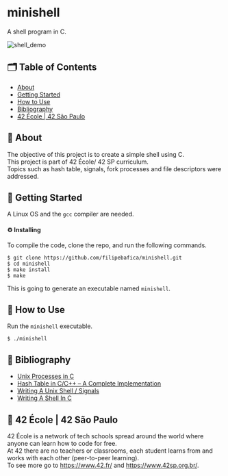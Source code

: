 # minishell
A shell program in C.

![shell_demo](https://user-images.githubusercontent.com/31427890/146617819-24591d5a-5099-4cdb-8cad-6efa2743fe47.gif)

## 🗂 Table of Contents
* [About](#-about)
* [Getting Started](#-getting-started)
* [How to Use](#-how-to-use)
* [Bibliography](#-bibliography)
* [42 École | 42 São Paulo](#-42-école--42-são-paulo)

## 🧐 About
The objective of this project is to create a simple shell using C.\
This project is part of 42 École/ 42 SP curriculum.\
Topics such as hash table, signals, fork processes and file descriptors were addressed.

## 🏁 Getting Started
A Linux OS and the `gcc` compiler are needed.

#### ⚙️ Installing
To compile the code, clone the repo, and run the following commands.
```
$ git clone https://github.com/filipebafica/minishell.git
$ cd minishell
$ make install
$ make
```
This is going to generate an executable named `minishell`.

## 🎈 How to Use
Run the `minishell` executable.
```
$ ./minishell
```

## 📜 Bibliography

* [Unix Processes in C](https://www.youtube.com/playlist?list=PLfqABt5AS4FkW5mOn2Tn9ZZLLDwA3kZUY)
* [Hash Table in C/C++ – A Complete Implementation](https://www.journaldev.com/35238/hash-table-in-c-plus-plus)
* [Writing A Unix Shell / Signals](https://indradhanush.github.io/blog/writing-a-unix-shell-part-3/)
* [Writing A Shell In C](https://brennan.io/2015/01/16/write-a-shell-in-c/)

## 🏫 42 École | 42 São Paulo
42 École is a network of tech schools spread around the world where anyone can learn how to code for free.\
At 42 there are no teachers or classrooms, each student learns from and works with each other (peer-to-peer learning).\
To see more go to https://www.42.fr/ and https://www.42sp.org.br/.
